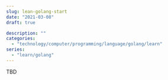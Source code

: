 ```yaml
---
slug: lean-golang-start
date: "2021-03-08"
draft: true

description: ""
categories:
  - "technology/computer/programming/language/golang/learn"
series:
  - "learn/golang"
---
```


TBD
